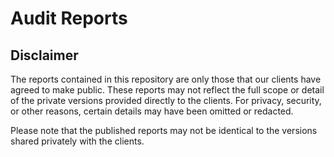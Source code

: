 # Audit Reports
## Disclaimer

The reports contained in this repository are only those that our clients have agreed to make public. These reports may not reflect the full scope or detail of the private versions provided directly to the clients. For privacy, security, or other reasons, certain details may have been omitted or redacted.

Please note that the published reports may not be identical to the versions shared privately with the clients.
